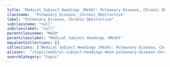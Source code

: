```yaml
--- 
 title: "Medical Subject Headings (MeSH): Pulmonary Disease, Chronic Obstructive" 
 classname:  "Pulmonary_Disease,_Chronic_Obstructive" 
 label: "Pulmonary Disease, Chronic Obstructive" 
 subclassname: "null" 
 subclasslabel: "null" 
 parentclassname: "MeSH" 
 parentclasslabel: "Medical Subject Headings (MeSH)" 
 equalentCollections: [] 
 collections: ['Medical Subject Headings (MeSH): Pulmonary Disease, Chronic Obstructive']
 aliases:  "/topic/medical-subject-headings-mesh-pulmonary-disease-chronic-obstructive"  
 searchCategory: "topic" 
---
```

